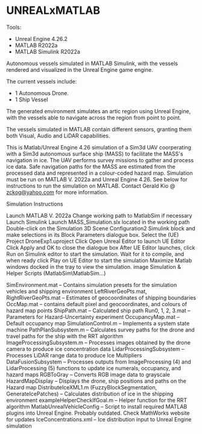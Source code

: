 # UNREALxMATLAB

Tools:
- Unreal Engine 4.26.2
- MATLAB R2022a
- MATLAB Simulink R2022a

Autonomous vessels simulated in MATLAB Simulink, with the vessels rendered and visualized in the Unreal Engine game engine.

The current vessels include:
- 1 Autonomous Drone.
- 1 Ship Vessel

The generated environment simulates an artic region using Unreal Engine, with the vessels able to navigate across the region from point to point.

The vessels simulated in MATLAB contain different sensors, granting them both Visual, Audio and LiDAR capabilities.

This is Matlab/Unreal Engine 4.26 simulation of a Sim3d UAV coorperating with a Sim3d autonomous surface ship (MASS) to facilitate the MASS's navigation in ice. The UAV performs survey missions to gather and process ice data. Safe navigation paths for the MASS are estimated from the processed data and represented in a colour-coded hazard map. Simulation must be run on MATLAB V. 2022a and Unreal Engine 4.26. See below for instructions to run the simulation on MATLAB. Contact Gerald Kio @ zckog@yahoo.com for more information.

Simulation Instructions

Launch MATLAB V. 2022a
Change working path to MatlabSim if necessary
Launch Simulink
Launch MASS_Simulation.slx located in the working path
Double-click on the Simulation 3D Scene Configuration2 Simulink block and make selections in its Block Parameters dialogue box.
Select the (UE) Project DroneExp1.uproject
Click Open Unreal Editor to launch UE Editor
Click Apply and OK to close the dialogue box
After UE Editor launches, click Run on Simulink editor to start the simulation. Wait for it to compile, and when ready click Play on UE Editor to start the simulation
Maximize Matlab windows docked in the tray to view the simulation. image
Simulation & Helper Scripts (MatlabSim\MatlabSim...)

SimEnvironment.mat – Contains simulation presets for the simulation vehicles and shipping environment
LeftRiverGeoPts.mat, RightRiverGeoPts.mat – Estimates of geocoordinates of shipping boundaries
OccMap.mat – contains default pixel and geocoordinates, and colours of hazard map points
ShipPath.mat – Calculated ship path
Run0, 1, 2, 3.mat – Parameters for Hazard-Uncertainty experiment
OccupancyMap.mat – Default occupancy map
SimulationControl.m – Implements a system state machine
PathPlanSubsystem.m – Calculates survey paths for the drone and travel paths for the ship with the RRT algorithm
ImageProcessingSubsystem.m – Processes images obtained by the drone camera to produce ice concentration data
LidarProcessingSubsystem – Processes LiDAR range data to produce Ice Multipliers
DataFusionSubsystem – Processes outputs from ImageProcessing (4) and LidarProcessing (5) functions to update ice numerals, occupancy, and hazard maps
RGBToGray – Converts RGB image data to grayscale
HazardMapDisplay – Displays the drone, ship positions and paths on the Hazard map
DistributeIceXML1.m (FuzzyBlockSegmentation, GenerateIcePatches) – Calculates distribution of ice in the shipping environment
exampleHelperCheckIfGoal.m – Helper function for the RRT algorithm
MatlabUnrealVehicleConfig – Script to install required MATLAB plugins into Unreal Engine. Probably outdated. Check MathWorks website for updates
IceConcentrations.xml – Ice distribution input to Unreal Engine simulation
